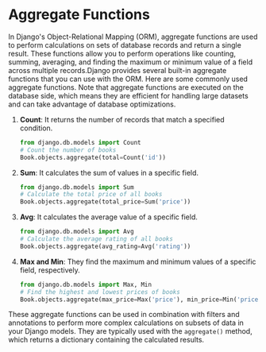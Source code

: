 # Aggregate Functions

In Django's Object-Relational Mapping (ORM), aggregate functions are used to perform calculations
on sets of database records and return a single result. These functions allow you to perform operations
like counting, summing, averaging, and finding the maximum or minimum value of a field across
multiple records.Django provides several built-in aggregate functions that you can use with the ORM.
Here are some commonly used aggregate functions. Note that aggregate functions are executed on
the database side, which means they are efficient for handling large datasets and can take advantage
of database optimizations.

1. **Count**: It returns the number of records that match a specified condition.
    ```python
    from django.db.models import Count
    # Count the number of books
    Book.objects.aggregate(total=Count('id'))
    ```

2. **Sum**: It calculates the sum of values in a specific field.
    ```python
    from django.db.models import Sum
    # Calculate the total price of all books
    Book.objects.aggregate(total_price=Sum('price'))
    ```

3. **Avg**: It calculates the average value of a specific field.
    ```python
    from django.db.models import Avg
    # Calculate the average rating of all books
    Book.objects.aggregate(avg_rating=Avg('rating'))
    ```

4. **Max and Min**: They find the maximum and minimum values of a specific field, respectively.
    ```python
    from django.db.models import Max, Min
    # Find the highest and lowest prices of books
    Book.objects.aggregate(max_price=Max('price'), min_price=Min('price'))
    ```

These aggregate functions can be used in combination with filters and annotations to perform more complex calculations on subsets of data in your Django models. They are typically used with the `aggregate()` method, which returns a dictionary containing the calculated results.